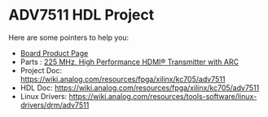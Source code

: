 # ADV7511 HDL Project

Here are some pointers to help you:
  * [Board Product Page](https://www.analog.com/eval-adv7842)
  * Parts : [225 MHz, High Performance HDMI® Transmitter with ARC](https://www.analog.com/adv7511)
  * Project Doc: https://wiki.analog.com/resources/fpga/xilinx/kc705/adv7511
  * HDL Doc: https://wiki.analog.com/resources/fpga/xilinx/kc705/adv7511
  * Linux Drivers: https://wiki.analog.com/resources/tools-software/linux-drivers/drm/adv7511
